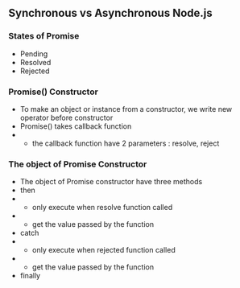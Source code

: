## Synchronous vs Asynchronous Node.js

### States of Promise

- Pending
- Resolved
- Rejected

### Promise() Constructor

- To make an object or instance from a constructor, we write new operator before constructor
- Promise() takes callback function
- - the callback function have 2 parameters : resolve, reject

### The object of Promise Constructor

- The object of Promise constructor have three methods
- then
- - only execute when resolve function called
- - get the value passed by the function
- catch
- - only execute when rejected function called
- - get the value passed by the function
- finally
